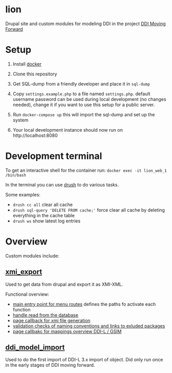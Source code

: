 lion
====

Drupal site and custom modules for modeling DDI in the project [DDI Moving Forward](https://ddi-alliance.atlassian.net/wiki/pages/viewpage.action?pageId=491703)

# Setup

1. Install [docker](https://www.docker.com)

2. Clone this repository

3. Get SQL-dump from a friendly developer and place it in `sql-dump`

5. Copy `settings.example.php` to a file named `settings.php`.
   default username password can be used during local development (no changes needed), change it if you want to use this setup for a public server.

5. Run `docker-compose up` this will import the sql-dump and set up the system

6. Your local development instance should now run on http://localhost:8080

# Development terminal

To get an interactive shell for the container run: `docker exec -it lion_web_1 /bin/bash`

In the terminal you can use [drush](https://drushcommands.com) to do various tasks.

Some examples:

* `drush cc all` clear all cache
* `drush sql-query 'DELETE FROM cache;'` force clear all cache by deleting everything in the cache table
* `drush ws` show latest log entries

# Overview

Custom modules include: 
## [xmi_export](https://github.com/ddialliance/lion/tree/master/modules/custom/xmi_export)
Used to get data from drupal and export it as XMI-XML.

Functional overview:

* [main entry point for menu routes](https://github.com/ddialliance/lion/blob/master/modules/custom/xmi_export/xmi_export.module#L6) defines the paths fo activate each function
* [handle read from the database](https://github.com/ddialliance/lion/blob/master/modules/custom/xmi_export/xmi_export.inc)
* [page callback for xmi file generation](https://github.com/ddialliance/lion/blob/master/modules/custom/xmi_export/xmi_export.inc#L215)
* [validation checks of naming conventions and links to exluded packages](https://github.com/ddialliance/lion/blob/master/modules/custom/xmi_export/validate.inc)
* [page callbakc for mappings overview DDI-L / GSIM](https://github.com/ddialliance/lion/blob/master/modules/custom/xmi_export/mapping.inc)

## [ddi_model_import](https://github.com/ddialliance/lion/tree/master/modules/custom/ddi_model_import)
Used to do the first import of DDI-L 3.x import of object. Did only run once in the early stages of DDI moving forward.
